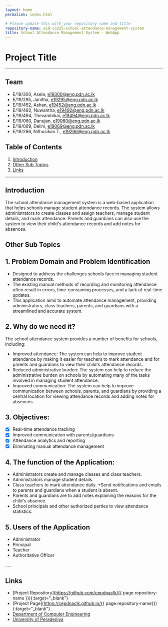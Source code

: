 ```yaml
---
layout: home
permalink: index.html

# Please update this with your repository name and title
repository-name: e19-co225-school-attendance-management-system
title: School Attendance Management System - WebApp
---
```


[comment]: # "This is the standard layout for the project, but you can clean this and use your own template"

# Project Title

---

<!-- 
This is a sample image, to show how to add images to your page. To learn more options, please refer [this](https://projects.ce.pdn.ac.lk/docs/faq/how-to-add-an-image/)

![Sample Image](./images/sample.png)
 -->

## Team
-  E/19/300, Asela, [e19300@eng.pdn.ac.lk](mailto:e19300@eng.pdn.ac.lk)
-  E/19/295, Janitha, [e19295@eng.pdn.ac.lk](mailto:e19295@eng.pdn.ac.lk)
-  E/19/452, Ashan, [e19452@eng.pdn.ac.lk](mailto:e19452@eng.pdn.ac.lk)
-  E/19/492, Nuwantha, [e19492@eng.pdn.ac.lk](mailto:e19492@eng.pdn.ac.lk)
-  E/19/494, Thevambikai, [e19494@eng.pdn.ac.lk](mailto:e19494@eng.pdn.ac.lk)
-  E/19/060, Danujan, [e19060@eng.pdn.ac.lk](mailto:e194060@eng.pdn.ac.lk)
-  E/19/069, Delini, [e19069@eng.pdn.ac.lk](mailto:e19069@eng.pdn.ac.lk)
-  E/19/266, Nithusikan T., [e19266@eng.pdn.ac.lk](mailto:e19266@eng.pdn.ac.lk)

## Table of Contents
1. [Introduction](#introduction)
2. [Other Sub Topics](#other-sub-topics)
3. [Links](#links)

---

## Introduction

The school attendance management system is a web-based application that helps schools manage student attendance records. The system allows administrators to create classes and assign teachers, manage student details, and mark attendance. Parents and guardians can also use the system to view their child's attendance records and add notes for absences.

## Other Sub Topics

## 1. Problem Domain and Problem Identification

* Designed to address the challenges schools face in managing student attendance records.
* The existing manual methods of recording and monitoring attendance often result in errors, time-consuming processes, and a lack of real-time updates.
* This application aims to automate attendance management, providing administrators, class teachers, parents, and guardians with a streamlined and accurate system.

## 2. Why do we need it?
The school attendance system provides a number of benefits for schools, including:

+ Improved attendance: The system can help to improve student attendance by making it easier for teachers to mark attendance and for parents and guardians to view their child's attendance records.
+ Reduced administrative burden: The system can help to reduce the administrative burden on schools by automating many of the tasks involved in managing student attendance.
+ Improved communication: The system can help to improve communication between schools, parents, and guardians by providing a central location for viewing attendance records and adding notes for absences.

## 3. Objectives:
- [x] Real-time attendance tracking
- [x] Improved communication with parents/guardians
- [x] Attendance analytics and reporting
- [x] Eliminating manual attendance management

## 4. The function of the Application:
+ Administrators create and manage classes and class teachers.
+ Administrators manage student details.
+ Class teachers to mark attendance daily.
+Send notifications and emails to parents and guardians when a student is absent.
+ Parents and guardians are to add notes explaining the reasons for the child's absence.
+ School principals and other authorized parties to view attendance statistics.

## 5. Users of the Application

+ Administrator
+ Principal
+ Teacher
+ Authoritative Officer

.....

## Links

- [Project Repository](https://github.com/cepdnaclk/{{ page.repository-name }}){:target="_blank"}
- [Project Page](https://cepdnaclk.github.io/{{ page.repository-name}}){:target="_blank"}
- [Department of Computer Engineering](http://www.ce.pdn.ac.lk/)
- [University of Peradeniya](https://eng.pdn.ac.lk/)


[//]: # (Please refer this to learn more about Markdown syntax)
[//]: # (https://github.com/adam-p/markdown-here/wiki/Markdown-Cheatsheet)
